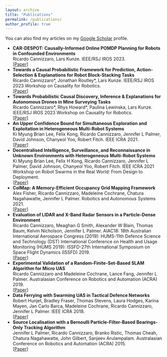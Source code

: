 ```yaml
---
layout: archive
title: "Publications"
permalink: /publications/
author_profile: true
---
```


You can also find my articles on my [Google Scholar](https://scholar.google.com/citations?user=t6sS4b8AAAAJ&hl) profile.

* **CAR-DESPOT: Causally-Informed Online POMDP Planning for Robots in Confounded Environments** <br> Ricardo Cannizzaro, Lars Kunze. IEEE/RSJ IROS 2023.<br> [[Paper](http://arxiv.org/abs/2304.06848)]
* **Towards a Causal Probabilistic Framework for Prediction, Action-Selection & Explanations for Robot Block-Stacking Tasks** <br> Ricardo Cannizzaro*, Jonathan Routley*, Lars Kunze. IEEE/RSJ IROS 2023 Workshop on Causality for Robotics.<br> [[Paper](https://arxiv.org/abs/2308.06203)]
* **Towards Probabilistic Causal Discovery, Inference & Explanations for Autonomous Drones in Mine Surveying Tasks** <br> Ricardo Cannizzaro*, Rhys Howard*, Paulina Lewinska, Lars Kunze. IEEE/RSJ IROS 2023 Workshop on Causality for Robotics. <br> [[Paper](https://arxiv.org/abs/2308.10047)]
* **An Upper Confidence Bound for Simultaneous Exploration and Exploitation in Heterogeneous Multi-Robot Systems** <br> Ki Myung Brian Lee, Felix Kong, Ricardo Cannizzaro, Jennifer L Palmer, David Johnson, Chanyeol Yoo, Robert Fitch. IEEE ICRA 2021. <br> [[Paper](https://ieeexplore.ieee.org/document/9560822)]
* **Decentralised Intelligence, Surveillance, and Reconnaissance in Unknown Environments with Heterogeneous Multi-Robot Systems** <br> Ki Myung Brian Lee, Felix H Kong, Ricardo Cannizzaro, Jennifer L Palmer, David Johnson, Chanyeol Yoo, Robert Fitch. IEEE ICRA 2021 Workshop on Robot Swarms in the Real World: From Design to Deployment.<br> [[Paper](https://arxiv.org/abs/2106.09219)]
* **ColMap: A Memory-Efficient Occupancy Grid Mapping Framework** <br> Alex Fisher, Ricardo Cannizzaro, Madeleine Cochrane, Chatura Nagahawatte, Jennifer L Palmer. Robotics and Autonomous Systems 2021. <br> [[Paper](https://www.sciencedirect.com/science/article/pii/S0921889021000403)]
* **Evaluation of LIDAR and X-Band Radar Sensors in a Particle-Dense Environment** <br> Ricardo Cannizzaro, Meaghan G Smith, Alexander W Blain, Thomas Baum, Kelvin Nicholson, Jennifer L Palmer. AIAC18: 18th Australian International Aerospace Congress (2019): HUMS-11th Defence Science and Technology (DST) International Conference on Health and Usage Monitoring (HUMS 2019): ISSFD-27th International Symposium on Space Flight Dynamics (ISSFD) 2019. <br> [[Paper](https://www.researchgate.net/publication/348620221_Evaluation_of_LIDAR_and_X-Band_Radar_Sensors_in_a_Particle-Dense_Environment)]
* **Experimental Validation of a Random-Finite-Set-Based SLAM Algorithm for Micro UAS** <br> Ricardo Cannizzaro and Madeleine Cochrane, Lance Fang, Jennifer L Palmer. Australasian Conference on Robotics and Automation (ACRA) 2019. <br> [[Paper](https://ssl.linklings.net/conferences/acra/acra2019_proceedings/views/by_sub_type.html#pap105)]
* **Data Ferrying with Swarming UAS in Tactical Defence Networks** <br> Robert Hunjet, Bradley Fraser, Thomas Stevens, Laura Hodges, Karina Mayen, Jan Carlo Barca, Madeleine Cochrane, Ricardo Cannizzaro, Jennifer L Palmer. IEEE ICRA 2018. <br> [[Paper](https://ieeexplore.ieee.org/document/8463151)]
* **Source Localisation with a Bernoulli Particle-Filter-Based Bearings-Only Tracking Algorithm** <br> Jennifer L Palmer, Ricardo Cannizzaro, Branko Ristic, Thomas Cheah, Chatura Nagahawatte, John Gilbert, Sanjeev Arulampalam. Australasian Conference on Robotics and Automation (ACRA) 2015. <br> [[Paper](https://www.araa.asn.au/acra/acra2015/papers/pap170.pdf)]
